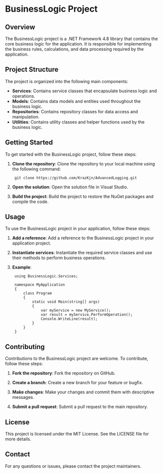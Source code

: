 ﻿# BusinessLogic Project

## Overview
The BusinessLogic project is a .NET Framework 4.8 library that contains the core business logic for the application. It is responsible for implementing the business rules, calculations, and data processing required by the application.

## Project Structure
The project is organized into the following main components:

- **Services**: Contains service classes that encapsulate business logic and operations.
- **Models**: Contains data models and entities used throughout the business logic.
- **Repositories**: Contains repository classes for data access and manipulation.
- **Utilities**: Contains utility classes and helper functions used by the business logic.

## Getting Started
To get started with the BusinessLogic project, follow these steps:

1. **Clone the repository**: Clone the repository to your local machine using the following command:
			
		git clone https://github.com/KrazKjn/AdvancedLogging.git

2. **Open the solution**: Open the solution file in Visual Studio.

3. **Build the project**: Build the project to restore the NuGet packages and compile the code.

## Usage
To use the BusinessLogic project in your application, follow these steps:

1. **Add a reference**: Add a reference to the BusinessLogic project in your application project.

2. **Instantiate services**: Instantiate the required service classes and use their methods to perform business operations.

1. **Example**:

 		using BusinessLogic.Services;
 
		namespace MyApplication
		{
			class Program
			{
				static void Main(string[] args)
				{
					var myService = new MyService();
					var result = myService.PerformOperation();
					Console.WriteLine(result);
				}
			}
		}

## Contributing
Contributions to the BusinessLogic project are welcome. To contribute, follow these steps:

1. **Fork the repository**: Fork the repository on GitHub.

2. **Create a branch**: Create a new branch for your feature or bugfix.

3. **Make changes**: Make your changes and commit them with descriptive messages.

4. **Submit a pull request**: Submit a pull request to the main repository.

## License
This project is licensed under the MIT License. See the LICENSE file for more details.

## Contact
For any questions or issues, please contact the project maintainers.
